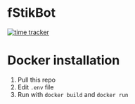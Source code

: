 # fStikBot
[![time tracker](https://wakatime.com/badge/github/LyoSU/fStikBot.svg)](https://wakatime.com/badge/github/LyoSU/fStikBot)


# Docker installation
1) Pull this repo
2) Edit `.env` file
3) Run with `docker build` and `docker run`



